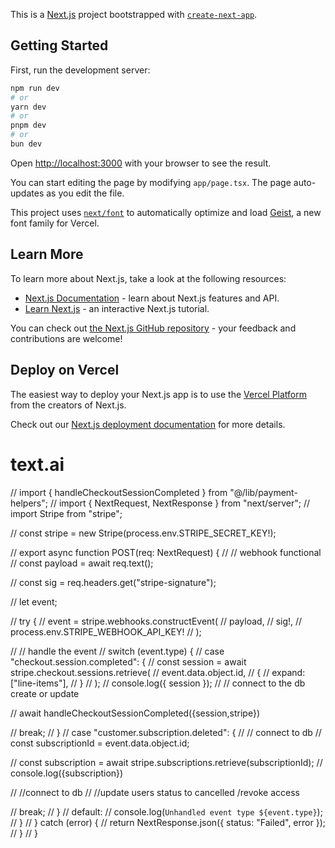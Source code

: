 This is a [Next.js](https://nextjs.org) project bootstrapped with [`create-next-app`](https://nextjs.org/docs/app/api-reference/cli/create-next-app).

## Getting Started

First, run the development server:

```bash
npm run dev
# or
yarn dev
# or
pnpm dev
# or
bun dev
```

Open [http://localhost:3000](http://localhost:3000) with your browser to see the result.

You can start editing the page by modifying `app/page.tsx`. The page auto-updates as you edit the file.

This project uses [`next/font`](https://nextjs.org/docs/app/building-your-application/optimizing/fonts) to automatically optimize and load [Geist](https://vercel.com/font), a new font family for Vercel.

## Learn More

To learn more about Next.js, take a look at the following resources:

- [Next.js Documentation](https://nextjs.org/docs) - learn about Next.js features and API.
- [Learn Next.js](https://nextjs.org/learn) - an interactive Next.js tutorial.

You can check out [the Next.js GitHub repository](https://github.com/vercel/next.js) - your feedback and contributions are welcome!

## Deploy on Vercel

The easiest way to deploy your Next.js app is to use the [Vercel Platform](https://vercel.com/new?utm_medium=default-template&filter=next.js&utm_source=create-next-app&utm_campaign=create-next-app-readme) from the creators of Next.js.

Check out our [Next.js deployment documentation](https://nextjs.org/docs/app/building-your-application/deploying) for more details.
# text.ai



// import { handleCheckoutSessionCompleted } from "@/lib/payment-helpers";
// import { NextRequest, NextResponse } from "next/server";
// import Stripe from "stripe";

// const stripe = new Stripe(process.env.STRIPE_SECRET_KEY!);

// export async function POST(req: NextRequest) {
//   // webhook functional
//   const payload = await req.text();

//   const sig = req.headers.get("stripe-signature");

//   let event;

//   try {
//     event = stripe.webhooks.constructEvent(
//       payload,
//       sig!,
//       process.env.STRIPE_WEBHOOK_API_KEY!
//     );

//     // handle the event
//     switch (event.type) {
//       case "checkout.session.completed": {
//         const session = await stripe.checkout.sessions.retrieve(
//           event.data.object.id,
//           {
//             expand: ["line-items"],
//           }
//         );
//         console.log({ session });
//         // connect to the db create or update

//         await handleCheckoutSessionCompleted({session,stripe})

//         break;
//       }
//       case "customer.subscription.deleted": {
//         // connect to db
//         const subscriptionId = event.data.object.id;

//         const subscription = await stripe.subscriptions.retrieve(subscriptionId);
//         console.log({subscription})
        
//         //connect to db
//         //update users status to cancelled /revoke access
        
//         break;
//       }
//       default:
//         console.log(`Unhandled event type ${event.type}`);
//     }
//   } catch (error) {
//     return NextResponse.json({ status: "Failed", error });
//   }
// }
